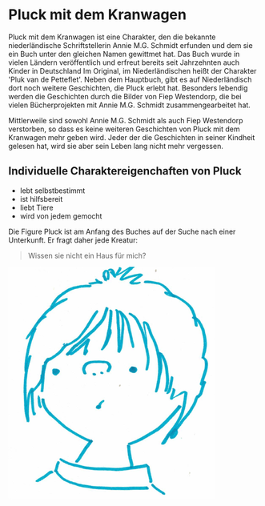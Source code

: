 # Pluck mit dem Kranwagen
Pluck mit dem Kranwagen ist eine Charakter, den die bekannte niederländische Schriftstellerin Annie M.G. Schmidt erfunden und dem sie ein Buch unter den gleichen Namen gewittmet hat.
Das Buch wurde in vielen Ländern veröffentlich und erfreut bereits seit Jahrzehnten auch Kinder in Deutschland
Im Original, im Niederländischen heißt der Charakter 'Pluk van de Petteflet'. Neben dem Hauptbuch, gibt es auf Niederländisch dort noch weitere Geschichten, die Pluck erlebt hat.
Besonders lebendig werden die Geschichten durch die Bilder von Fiep Westendorp, die bei vielen Bücherprojekten mit Annie M.G. Schmidt zusammengearbeitet hat.

Mittlerweile sind sowohl Annie M.G. Schmidt als auch Fiep Westendorp verstorben, so dass es keine weiteren Geschichten von Pluck mit dem Kranwagen mehr geben wird. Jeder der die Geschichten in seiner Kindheit gelesen hat, wird sie aber sein Leben lang nicht mehr vergessen.

## Individuelle Charaktereigenchaften von Pluck
* lebt selbstbestimmt
* ist hilfsbereit
* liebt Tiere
* wird von jedem gemocht

Die Figure Pluck ist am Anfang des Buches auf der Suche nach einer Unterkunft. Er fragt daher jede Kreatur:
> Wissen sie nicht ein Haus für mich?

![Pluck<img src="URL"/>](./image/Pluck.png)
